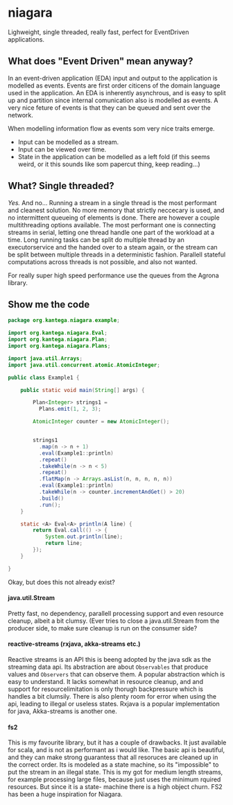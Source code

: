 # niagara
Lighweight, single threaded, really fast, perfect for EventDriven applications.




## What does "Event Driven" mean anyway?

In an event-driven application (EDA) input and output to the application is modelled as events.
Events are first order citicens of the domain language used in the application. An EDA is inherently
asynchrous, and is easy to split up and partition since internal comunication also is modelled as events.
A very nice feture of events is that they can be queued and sent over the network. 

When modelling information flow as events som very nice traits emerge. 
 * Input can be modelled as a stream.
 * Input can be viewed over time.
 * State in the application can be modelled as a left fold (if this seems weird, or it this sounds like som papercut thing, keep reading...)


## What? Single threaded?

_Yes._ And no... Running a stream in a single thread is the most performant 
and cleanest solution. No more memory that strictly neccecary is used, and no intermittent queueing of elements is done. 
There are however a couple multithreading options available. The most performant one is connecting streams in serial, letting one
thread handle one part of the workload at a time. Long running tasks can be split do multiple thread by an executorservice and the handed over
to a steam again, or the stream can be split between multiple threads in a deterministic fashion. Parallell stateful computations across threads is not
possible, and also not wanted. 

For really super high speed performance use the queues from the Agrona library.


## Show me the code

```java
package org.kantega.niagara.example;

import org.kantega.niagara.Eval;
import org.kantega.niagara.Plan;
import org.kantega.niagara.Plans;

import java.util.Arrays;
import java.util.concurrent.atomic.AtomicInteger;

public class Example1 {

    public static void main(String[] args) {

        Plan<Integer> strings1 =
          Plans.emit(1, 2, 3);

        AtomicInteger counter = new AtomicInteger();


        strings1
          .map(n -> n + 1)
          .eval(Example1::println)
          .repeat()
          .takeWhile(n -> n < 5)
          .repeat()
          .flatMap(n -> Arrays.asList(n, n, n, n, n))
          .eval(Example1::println)
          .takeWhile(n -> counter.incrementAndGet() > 20)
          .build()
          .run();
    }

    static <A> Eval<A> println(A line) {
        return Eval.call(() -> {
            System.out.println(line);
            return line;
        });
    }

}
```


Okay, but does this not already exist?

#### java.util.Stream
Pretty fast, no dependency, parallell processing support and even resource cleanup, albeit
a bit clumsy. (Ever tries to close a java.util.Stream from the producer side, to make sure
cleanup is run on the consumer side?

#### reactive-streams (rxjava, akka-streams etc.)
Reactive streams is an API this is beeng adopted by the java sdk as the streaming data api.
Its abstraction are about `Observables` that produce values  and `Observers` that can observe them.
A popular abstraction which is easy to understand. It lacks somewhat in resource cleanup, and
and support for resourcelimitation is only thorugh backpressure which is handles a bit clumsily.
There is also plenty room for error when using the api, leading to illegal or useless states.
Rxjava is a popular implementation for java, Akka-streams is another one.

#### fs2
This is my favourite library, but it has a couple of drawbacks. It just available for scala, and
is not as performant as i would like. The basic api is beautiful, and they can make strong guarantess that all
resoruces are cleaned up in the correct order. Its is modeled as a state machine, so its "impossible"
to put the stream in an illegal state. This is my got for medium length streams, for example
processing large files, because just uses the minimum rquired resources. But since it is a state-
machine there is a high object churn. FS2 has been a huge inspiration for Niagara.




